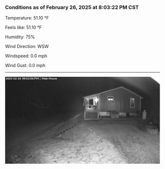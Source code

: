 ### Conditions as of February 26, 2025 at 8:03:22 PM CST 

Temperature: 51.10 &deg;F

Feels like: 51.10 &deg;F

Humidity: 75%

Wind Direction: WSW

Windspeed: 0.0 mph

Wind Gust: 0.0 mph

---

<img src="./images/latest.jpeg"/>

